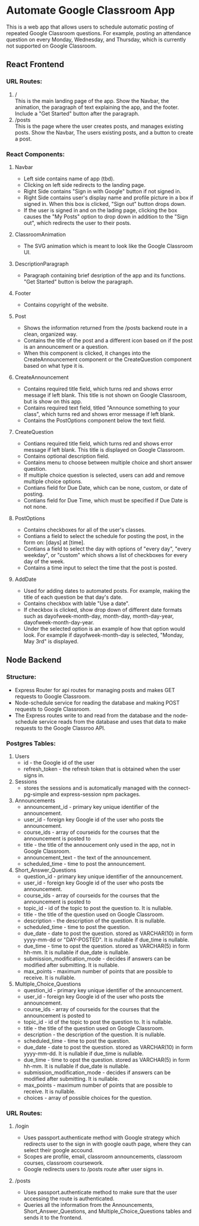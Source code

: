 # Automate Google Classroom App

This is a web app that allows users to schedule automatic posting of repeated Google Classroom questions. For example, posting an attendance question on every Monday, Wednesday, and Thursday, which is currently not supported on Google Classroom.

## React Frontend

### URL Routes:

1. /  
   This is the main landing page of the app. Show the Navbar, the animation, the paragraph of text explaining the app, and the footer. Include a "Get Started" button after the paragraph.
2. /posts  
   This is the page where the user creates posts, and manages existing posts. Show the Navbar, The users existing posts, and a button to create a post.

### React Components:

1. Navbar

   - Left side contains name of app \(tbd\).
   - Clicking on left side redirects to the landing page.
   - Right Side contains "Sign in with Google" button if not signed in.
   - Right Side contains user's display name and profile picture in a box if signed in. When this box is clicked, "Sign out" button drops down.
   - If the user is signed in and on the lading page, clicking the box causes the "My Posts" option to drop down in addition to the "Sign out", which redirects the user to their posts.

2. ClassroomAnimation

   - The SVG animation which is meant to look like the Google Classroom UI.

3. DescriptionParagraph

   - Paragraph containing brief desription of the app and its functions. "Get Started" button is below the paragraph.

4. Footer

   - Contains copyright of the website.

5. Post

   - Shows the information returned from the /posts backend route in a clean, organized way.
   - Contains the title of the post and a different icon based on if the post is an announcement or a question.
   - When this component is clicked, it changes into the CreateAnnouncement component or the CreateQuestion component based on what type it is.

6. CreateAnnouncement

   - Contains required title field, which turns red and shows error message if left blank. This title is not shown on Google Classroom, but is show on this app.
   - Contains required text field, titled "Announce something to your class", which turns red and shows error message if left blank.
   - Contains the PostOptions component below the text field.

7. CreateQuestion

   - Contians required title field, which turns red and shows error message if left blank. This title is displayed on Google Classroom.
   - Contains optional description field.
   - Contains menu to choose between multiple choice and short answer question.
   - If multiple choice question is selected, users can add and remove multiple choice options.
   - Contians field for Due Date, which can be none, custom, or date of posting.
   - Contians field for Due Time, which must be specified if Due Date is not none.

8. PostOptions

   - Contains checkboxes for all of the user's classes.
   - Contians a field to select the schedule for posting the post, in the form on: \[days\] at \[time\].
   - Contians a field to select the day with options of "every day", "every weekday", or "custom" which shows a list of checkboxes for every day of the week.
   - Contains a time input to select the time that the post is posted.

9. AddDate

   - Used for adding dates to automated posts. For example, making the title of each question be that day's date.
   - Contains checkbox with lable "Use a date".
   - If checkbox is clicked, show drop down of different date formats such as dayofweek-month-day, month-day, month-day-year, dayofweek-month-day-year.
   - Under the selected option is an example of how that option would look. For example if dayofweek-month-day is selected, "Monday, May 3rd" is displayed.

## Node Backend

### Structure:

- Express Router for api routes for managing posts and makes GET requests to Google Classroom.
- Node-schedule service for reading the database and making POST requests to Google Classroom.
- The Express routes write to and read from the database and the node-schedule service reads from the database and uses that data to make requests to the Google Classroo API.

### Postgres Tables:

1. Users
   - id - the Google id of the user
   - refresh_token - the refresh token that is obtained when the user signs in.
2. Sessions
   - stores the sessions and is automatically managed with the connect-pg-simple and express-session npm packages.
3. Announcements
   - announcement_id - primary key unique identifier of the announcement.
   - user_id - foreign key Google id of the user who posts tbe announcement.
   - course_ids - array of courseids for the courses that the announcement is posted to
   - title - the title of the annoucement only used in the app, not in Google Classroom.
   - announcement_text - the text of the announcement.
   - scheduled_time - time to post the announcement.
4. Short_Answer_Questions
   - question_id - primary key unique identifier of the announcement.
   - user_id - foreign key Google id of the user who posts tbe announcement.
   - course_ids - array of courseids for the courses that the announcement is posted to
   - topic_id - id of the topic to post the question to. It is nullable.
   - title - the title of the question used on Google Classroom.
   - description - the description of the question. It is nullable.
   - scheduled_time - time to post the question.
   - due_date - date to post the question. stored as VARCHAR\(10\) in form yyyy-mm-dd or "DAY-POSTED". It is nullable if due_time is nullable.
   - due_time - time to opst the question. stored as VARCHAR\(5\) in form hh-mm. It is nullable if due_date is nullable.
   - submission_modification_mode - decides if answers can be modified after submitting. It is nullable.
   - max_points - maximum number of points that are possible to receive. It is nullable.
5. Multiple_Choice_Questions
   - question_id - primary key unique identifier of the announcement.
   - user_id - foreign key Google id of the user who posts tbe announcement.
   - course_ids - array of courseids for the courses that the announcement is posted to
   - topic_id - id of the topic to post the question to. It is nullable.
   - title - the title of the question used on Google Classroom.
   - description - the description of the question. It is nullable.
   - scheduled_time - time to post the question.
   - due_date - date to post the question. stored as VARCHAR\(10\) in form yyyy-mm-dd. It is nullable if due_time is nullable.
   - due_time - time to opst the question. stored as VARCHAR\(5\) in form hh-mm. It is nullable if due_date is nullable.
   - submission_modification_mode - decides if answers can be modified after submitting. It is nullable.
   - max_points - maximum number of points that are possible to receive. It is nullable.
   - choices - array of possible choices for the question.

### URL Routes:

1. /login

   - Uses passport.authenticate method with Google strategy which redirects user to the sign in with google oauth page, where they can select their google accound.
   - Scopes are profile, email, classroom announcements, classroom courses, classroom coursework.
   - Google redirects users to /posts route after user signs in.

2. /posts
   - Uses passport.authenticate method to make sure that the user accessing the route is authenticated.
   - Queries all the information from the Announcements, Short_Answer_Questions, and Multiple_Choice_Questions tables and sends it to the frontend.
